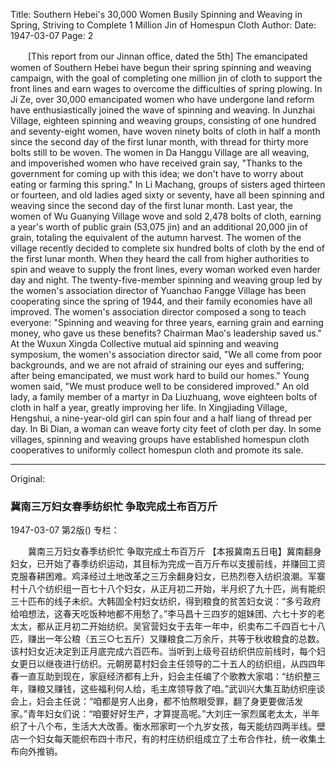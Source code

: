 Title: Southern Hebei's 30,000 Women Busily Spinning and Weaving in Spring, Striving to Complete 1 Million Jin of Homespun Cloth
Author:
Date: 1947-03-07
Page: 2

　　[This report from our Jinnan office, dated the 5th] The emancipated women of Southern Hebei have begun their spring spinning and weaving campaign, with the goal of completing one million jin of cloth to support the front lines and earn wages to overcome the difficulties of spring plowing. In Ji Ze, over 30,000 emancipated women who have undergone land reform have enthusiastically joined the wave of spinning and weaving. In Junzhai Village, eighteen spinning and weaving groups, consisting of one hundred and seventy-eight women, have woven ninety bolts of cloth in half a month since the second day of the first lunar month, with thread for thirty more bolts still to be woven. The women in Da Hanggu Village are all weaving, and impoverished women who have received grain say, "Thanks to the government for coming up with this idea; we don't have to worry about eating or farming this spring." In Li Machang, groups of sisters aged thirteen or fourteen, and old ladies aged sixty or seventy, have all been spinning and weaving since the second day of the first lunar month. Last year, the women of Wu Guanying Village wove and sold 2,478 bolts of cloth, earning a year's worth of public grain (53,075 jin) and an additional 20,000 jin of grain, totaling the equivalent of the autumn harvest. The women of the village recently decided to complete six hundred bolts of cloth by the end of the first lunar month. When they heard the call from higher authorities to spin and weave to supply the front lines, every woman worked even harder day and night. The twenty-five-member spinning and weaving group led by the women's association director of Yuanchao Fangge Village has been cooperating since the spring of 1944, and their family economies have all improved. The women's association director composed a song to teach everyone: "Spinning and weaving for three years, earning grain and earning money, who gave us these benefits? Chairman Mao's leadership saved us." At the Wuxun Xingda Collective mutual aid spinning and weaving symposium, the women's association director said, "We all come from poor backgrounds, and we are not afraid of straining our eyes and suffering; after being emancipated, we must work hard to build our homes." Young women said, "We must produce well to be considered improved." An old lady, a family member of a martyr in Da Liuzhuang, wove eighteen bolts of cloth in half a year, greatly improving her life. In Xingjiading Village, Hengshui, a nine-year-old girl can spin four and a half liang of thread per day. In Bi Dian, a woman can weave forty city feet of cloth per day. In some villages, spinning and weaving groups have established homespun cloth cooperatives to uniformly collect homespun cloth and promote its sale.



<hr /> 

Original: 


### 冀南三万妇女春季纺织忙  争取完成土布百万斤

1947-03-07
第2版()
专栏：

　　冀南三万妇女春季纺织忙
    争取完成土布百万斤
    【本报冀南五日电】冀南翻身妇女，已开始了春季纺织运动，其目标为完成一百万斤布以支援前线，并赚回工资克服春耕困难。鸡泽经过土地改革之三万余翻身妇女，已热烈卷入纺织浪潮。军寨村十八个纺织组一百七十八个妇女，从正月初二开始，半月织了九十匹，尚有能织三十匹布的线子未织。大韩固全村妇女纺织，得到粮食的贫苦妇女说：“多亏政府给咱想法，这春天吃饭种地都不用愁了。”李马昌十三四岁的姐妹团、六七十岁的老太太，都从正月初二开始纺织。吴官营妇女于去年一年中，织卖布二千四百七十八匹，赚出一年公粮（五三○七五斤）又赚粮食二万余斤，共等于秋收粮食的总数。该村妇女近决定到正月底完成六百匹布。当听到上级号召纺织供应前线时，每个妇女更日以继夜进行纺织。元朝房葛村妇会主任领导的二十五人的纺织组，从四四年春一直互助到现在，家庭经济都有上升，妇会主任编了个歌教大家唱：“纺织整三年，赚粮又赚钱，这些福利何人给，毛主席领导救了咱。”武训兴大集互助纺织座谈会上，妇会主任说：“咱都是穷人出身，都不怕熬眼受罪，翻了身更要做活发家。”青年妇女们说：“咱要好好生产，才算提高呢。”大刘庄一家烈属老太太，半年织了十八个布，生活大大改善。衡水邢家町一个九岁女孩，每天能纺四两半线。壁店一个妇女每天能织布四十市尺，有的村庄纺织组成立了土布合作社，统一收集土布向外推销。
